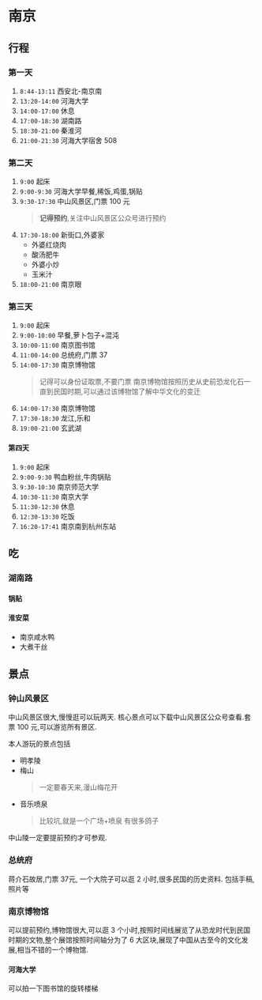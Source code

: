 # 南京

## 行程

### 第一天

1. `8:44-13:11` 西安北-南京南
2. `13:20-14:00` 河海大学
3. `14:00-17:00` 休息
4. `17:00-18:30` 湖南路
5. `18:30-21:00` 秦淮河
6. `21:00-21:30` 河海大学宿舍 508

### 第二天

1. `9:00` 起床
2. `9:00-9:30` 河海大学早餐,稀饭,鸡蛋,锅贴
3. `9:30-17:30` 中山风景区,门票 100 元 
    > **记得预约**,关注中山风景区公众号进行预约 
4. `17:30-18:00` 新街口,外婆家
    * 外婆红烧肉
    * 酸汤肥牛
    * 外婆小炒
    * 玉米汁
5. `18:00-21:00` 南京眼

### 第三天

1. `9:00` 起床
2. `9:00-10:00` 早餐,萝卜包子+混沌
3. `10:00-11:00` 南京图书馆
4. `11:00-14:00` 总统府,门票 37
5. `14:00-17:30` 南京博物馆
    > 记得可以身份证取票,不要门票
    > 南京博物馆按照历史从史前恐龙化石一直到民国时期,可以通过该博物馆了解中华文化的变迁
6. `14:00-17:30` 南京博物馆
7. `17:30-18:30` 龙江,乐和
8. `19:00-21:00` 玄武湖

#### 第四天

1. `9:00` 起床
2. `9:00-9:30` 鸭血粉丝,牛肉锅贴
3. `9:30-10:30` 南京师范大学
4. `10:30-11:30` 南京大学
5. `11:30-12:30` 休息
6. `12:30-13:30` 吃饭
7. `16:20-17:41` 南京南到杭州东站

## 吃
### 湖南路

#### 锅贴

#### 淮安菜

* 南京咸水鸭
* 大煮干丝

## 景点

### 钟山风景区

中山风景区很大,慢慢逛可以玩两天.
核心景点可以下载中山风景区公众号查看.套票 100 元,可以游览所有景区.

本人游玩的景点包括
* 明孝陵
* 梅山
    > 一定要春天来,漫山梅花开
* 音乐喷泉
    > 比较坑,就是一个广场+喷泉 有很多鸽子

中山陵一定要提前预约才可参观.

### 总统府

蒋介石故居,门票 37元,
一个大院子可以逛 2 小时,很多民国的历史资料.
包括手稿,照片等

### 南京博物馆

可以提前预约,博物馆很大,可以逛 3 个小时,按照时间线展览了从恐龙时代到民国时期的文物,整个展馆按照时间轴分为了 6 大区块,展现了中国从古至今的文化发展,相当不错的一个博物馆.

#### 河海大学

可以拍一下图书馆的旋转楼梯